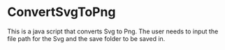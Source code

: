 # ConvertSvgToPng
This is a java script that converts  Svg to Png. The user needs to input the file path for the Svg and the save folder to be saved in.
